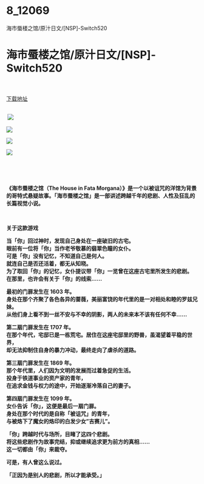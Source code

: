 # 8_12069
海市蜃楼之馆/原汁日文/[NSP]-Switch520
# 海市蜃楼之馆/原汁日文/[NSP]-Switch520
 <br/></br>
[下载地址](https://www.switch520.cc/article/12069 "下载地址")
<br/></br>

<p><strong>&nbsp;<img src="https://www.switch520.cc/muke_img/upload_art_editor_20210327-1_40d071453a5455d1367e39e4700e1bb0.jpg"> </strong></p>
<p><strong><img src="https://www.switch520.cc/muke_img/upload_art_editor_20210327-1_cc6d99deafce36e6419a99b81d90c01e.jpg"></strong></p>
<p><strong><img src="https://www.switch520.cc/muke_img/upload_art_editor_20210327-1_2982df59dbf2b92dc3e2d4fbe774257e.jpg"></strong></p>
<p><strong><img src="https://www.switch520.cc/muke_img/upload_art_editor_20210327-1_3279829d0d2864eb354a88499e51da59.jpg"></strong></p>
<p>&nbsp;</p>
<p>&nbsp;</p>
<p><strong>《海市蜃楼之馆（The House in Fata Morgana）》是一个以被诅咒的洋馆为背景的哥特式悬疑故事。「海市蜃楼之馆」是一部讲述跨越千年的悲剧、人性及狂乱的长篇视觉小说。</strong></p>
<p>&nbsp;</p>
<p><strong>关于这款游戏</strong></p>
<p><strong>当「你」回过神时，发现自己身处在一座破旧的古宅。</strong><br>
<strong>眼前有一位将「你」当作老爷敬慕的翡翠色瞳的女仆。</strong><br>
<strong>可是「你」没有记忆，不知道自己是何人。</strong><br>
<strong>就连自己是否还活着，都无从知晓。</strong><br>
<strong>为了取回「你」的记忆，女仆提议带「你」一览曾在这座古宅里所发生的悲剧。</strong><br>
<strong>在那里，也许会有关于「你」的线索……</strong></p>
<p><strong>最初的门扉发生在 1603 年。</strong><br>
<strong>身处在那个齐聚了各色各异的蔷薇，美丽富饶的年代里的是一<span class="initHidden">对相处和睦的罗兹兄妹。<br>
从他们身上看不到一丝不安与不幸的阴影，两人的未来本不该有任何不幸……</span></strong></p>
<p><strong>第二扇门扉发生在 1707 年。</strong><br>
<strong>在那个年代，宅邸已是一栋荒宅。居住在这座宅邸里的野兽，虽渴望着平稳的世界，</strong><br>
<strong>却无法抑制住自身的暴力冲动，最终走向了虐杀的道路。</strong></p>
<p><strong>第三扇门扉发生在 1869 年。</strong><br>
<strong>那个年代里，人们因为文明的发展而过着急促的生活。</strong><br>
<strong>投身于铁道事业的资产家的青年，</strong><br>
<strong>在追求金钱与权力的途中，开始逐渐冷落自己的妻子。</strong></p>
<p><strong>第四扇门扉发生在 1099 年。</strong><br>
<strong>女仆告诉「你」，这便是最后一扇门扉。</strong><br>
<strong>身处在那个时代的是自称「被诅咒」的青年，</strong><br>
<strong>与被烙下了魔女的烙印的白发少女”吉赛儿”。</strong></p>
<p><strong>「你」跨越时代与场所，目睹了这四个悲剧。</strong><br>
<strong>将这些悲剧作为故事完结，抑或继续追求更为前方的真相……</strong><br>
<strong>这一切都由「你」来裁夺。</strong></p>
<p><strong>可是，有人曾这么说过。</strong></p>
<p><strong>「正因为是别人的悲剧，所以才能承受。」</strong></p>
<p><strong>&nbsp;</strong></p>
<p>&nbsp;</p>
